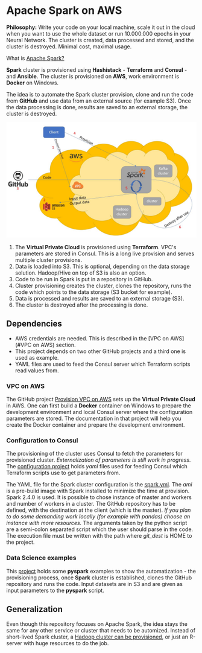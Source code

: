 # Apache Spark on AWS
**Philosophy:** Write your code on your local machine, scale it out in the cloud when you want to use the whole dataset or run 10.000.000 epochs in your Neural Network. The cluster is created, data processed and stored, and the cluster is destroyed. Minimal cost, maximal usage.

What is [Apache Spark?](https://spark.apache.org/)

**Spark** cluster is provisioned using **Hashistack** - **Terraform** and **Consul** - and **Ansible**. The cluster is provisioned on **AWS**, work environment is **Docker** on Windows.

The idea is to automate the Spark cluster provision, clone and run the code from **GitHub** and use data from an external source (for example S3). Once the data processing is done, results are saved to an external storage, the cluster is destroyed.

![alt text](https://github.com/markokole/iac-aws-spark/blob/master/files/iac.JPG "Infrastructure as Code")

1. The **Virtual Private Cloud** is provisioned using **Terraform**. VPC's parameters are stored in Consul. This is a long live provision and serves multiple cluster provisions.
2. Data is loaded into S3. This is optional, depending on the data storage solution. Hadoop/Hive on top of S3 is also an option.
3. Code to be run in Spark is put in a repository in GitHub.
4. Cluster provisioning creates the cluster, clones the repository, runs the code which points to the data storage (S3 bucket for example).
5. Data is processed and results are saved to an external storage (S3).
6. The cluster is destroyed after the processing is done.

## Dependencies
- AWS credentials are needed. This is described in the [VPC on AWS](#VPC on AWS) section.
- This project depends on two other GitHub projects and a third one is used as example.
- YAML files are used to feed the Consul server which Terraform scripts read values from.

### VPC on AWS
The GitHub project [Provision VPC on AWS](https://github.com/markokole/iac-aws-vpc) sets up the **Virtual Private Cloud** in AWS. One can first build a **Docker** container on Windows to prepare the development environment and local Consul server where the configuration parameters are stored.
The documentation in that project will help you create the Docker container and prepare the development environment.

### Configuration to Consul
The provisioning of the cluster uses Consul to fetch the parameters for provisioned cluster. *Externalization of parameters is still work in progress*. The [configuration project](https://github.com/markokole/iac-consul-config) holds *yaml* files used for feeding Consul which Terraform scripts use to get parameters from.

The YAML file for the Spark cluster configuration is the [spark.yml](https://github.com/markokole/iac-consul-config/blob/master/spark.yml). The *ami* is a pre-build image with Spark installed to minimize the time at provision. Spark 2.4.0 is used. It is possible to chose instance of master and workers and number of workers in a cluster.
The GitHub repository has to be defined, with the destination at the client (which is the master). *If you plan to do some demanding work locally (for example with pandas) choose an instance with more resources.*
The arguments taken by the python script are a semi-colon separated script which the user should parse in the code. The execution file must be written with the path where *git_dest* is HOME to the project.

### Data Science examples
This [project](https://github.com/markokole/ds-code-for-ias) holds some **pyspark** examples to show the automatization - the provisioning process, once **Spark** cluster is established, clones the GitHub repository and runs the code. Input datasets are in S3 and are given as input parameters to the **pyspark** script.



## Generalization
Even though this repository focuses on Apache Spark, the idea stays the same for any other service or cluster that needs to be automized. Instead of short-lived Spark cluster, a [Hadoop cluster can be provisioned](https://github.com/markokole/hdp-on-aws), or just an R-server with huge resources to do the job.
